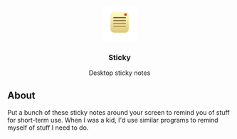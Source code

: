 <a id="readme-top"></a>


<div align="center">
  <a href="https://github.com/Taolimon/sticky">
    <img src="images/stickylogo.png" alt="Logo" width="80" height="80">
  </a>

  <h3 align="center">Sticky</h3>

  <p align="center">
    Desktop sticky notes
  </p>

</div>

## About

Put a bunch of these sticky notes around your screen to remind you of stuff for short-term use.
When I was a kid, I'd use similar programs to remind myself of stuff I need to do.